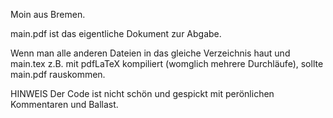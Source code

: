 Moin aus Bremen.

main.pdf ist das eigentliche Dokument zur Abgabe.

Wenn man alle anderen Dateien in das gleiche Verzeichnis haut und main.tex z.B. mit pdfLaTeX kompiliert (womglich mehrere Durchläufe), sollte main.pdf rauskommen.

HINWEIS
Der Code ist nicht schön und gespickt mit perönlichen Kommentaren und Ballast.
